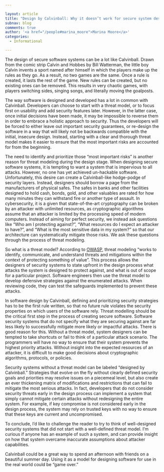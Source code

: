 ```yaml
---

layout: article
title: "Design by Calvinball: Why it doesn’t work for secure system design"
subnav: blog
comments: true
author: '<a href="/people#marina_moore">Marina Moore</a>'
categories:
  - Informational

---
```


The design of secure software systems can be a lot like Calvinball. Drawn from the comic strip Calvin and Hobbes by Bill Watterman, the little boy Calvin invents a sport named after himself in which the players make up the rules as they go. As a result, no two games are the same. Once a rule is created, it lasts the rest of the game. New rules can be created, but no existing ones can be removed. This results in very chaotic games, with players switching sides, singing songs, and literally moving the goalposts.

The way software is designed and developed has a lot in common with Calvinball. Developers can choose to start with a threat model, or to focus first on usability and add security features later. However, in the latter case, once initial decisions have been made, it may be impossible to reverse them in order to embrace a holistic approach to security. Thus the developers will be forced to either leave out important security guarantees, or re-design the software in a way that will likely not be backwards compatible with the initial, insecure design. Instead, starting with a clear and thorough threat model makes it easier to ensure that the most important risks are accounted for from the beginning.

The need to identify and prioritize those “most important risks” is another reason for threat modeling during the design stage. When designing secure software systems, it is tempting to want a system that is impervious to all attacks. However, no one has yet achieved un-hackable software. Unfortunately, this desire can create a Calvinball-like hodge-podge of security layers. Instead, designers should borrow a page from the manufacturers of physical safes. The safes in banks and other facilities designed to hold cash, bonds, gold, and other valuables are rated for how many minutes they can withstand fire or another type of assault. In cybersecurity, it is a given that state-of-the-art cryptography can be broken by an attacker with unlimited resources, as cryptographic algorithms assume that an attacker is limited by the processing speed of modern computers.  Instead of aiming for perfect security, we instead ask questions like “Who am I protecting against?”, “What resources do I expect an attacker to have?”, and “What is the most sensitive data in my system?” so that our architecture can systematically mitigate those risks. We ask these questions through the process of threat modeling.

So what is a threat model? According to [OWASP](https://owasp.org/www-community/Application_Threat_Modeling), threat modeling “works to identify, communicate, and understand threats and mitigations within the context of protecting something of value”. This process allows the designers of security systems to state upfront in the design process what attacks the system is designed to protect against, and what is out of scope for a particular project. Software engineers then use the threat model to develop defensive strategies against the enumerated attacks. When reviewing code, they can test the safeguards implemented to prevent these attacks.

In software design by Calvinball, defining and prioritizing security strategies has to be the first rule written, so that no future rule violates the security properties on which users of the software rely. Threat modelling should be the critical first step in the process of creating secure software. Software security systems that do not specify what they are securing against are far less likely to successfully mitigate more likely or impactful attacks. There is good reason for this. Without a threat model, system designers can be tempted to take shortcuts or fail to think of a particular attack scenario. The programmers will have no way to ensure that their system prevents the highest priority attacks. Without insight into the expected resources of an attacker, it is difficult to make good decisions about cryptographic algorithms, protocols, or policies.

Security systems without a threat model can be labeled “designed by Calvinball.” Strategies that evolve on the fly without clearly defined security goals and priorities may resolve issues on a piecemeal level, but also create an ever thickening matrix of modifications and restrictions that can fail to mitigate the most serious attacks. In fact, developers that do not consider security threats early in the design process can implement a system that simply cannot mitigate certain attacks without redesigning the entire system. For example, if key compromise is not considered early in the design process, the system may rely on trusted keys with no way to ensure that these keys are current and uncompromised.

To conclude, I’d like to challenge the reader to try to think of well-designed security systems that did not start with a well-defined threat model. I’m curious if anyone has an example of such a system, and can provide insight on how that system overcame inaccurate assumptions about attacker capabilities.

Calvinball could be a great way to spend an afternoon with friends on a beautiful summer day. Using it as a model for designing software for use in the real world could be “game over.”
